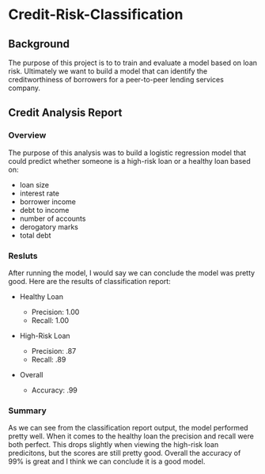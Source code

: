 # Credit-Risk-Classification

## Background
The purpose of this project is to to train and evaluate a model based on loan risk. Ultimately we want to build a model that can identify the creditworthiness of borrowers for a peer-to-peer lending services company.

## Credit Analysis Report

### Overview
The purpose of this analysis was to build a logistic regression model that could predict whether someone is a high-risk loan or a healthy loan based on:
- loan size
- interest rate
- borrower income
- debt to income
- number of accounts
- derogatory marks
- total debt

### Resluts
After running the model, I would say we can conclude the model was pretty good. Here are the results of classification report:

- Healthy Loan
  - Precision: 1.00
  - Recall: 1.00
 
- High-Risk Loan
  - Precision: .87
  - Recall: .89
 
- Overall
  - Accuracy: .99
 
### Summary
As we can see from the classification report output, the model performed pretty well. When it comes to the healthy loan the precision and recall were both perfect. This drops slightly when viewing the high-risk loan predicitons, but the scores are still pretty good. Overall the accuracy of 99% is great and I think we can conclude it is a good model.
